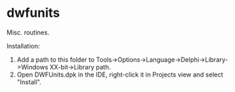 # dwfunits
Misc. routines.

Installation:  
1. Add a path to this folder to Tools->Options->Language->Delphi->Library->Windows XX-bit->Library path.
2. Open DWFUnits.dpk in the IDE, right-click it in Projects view and select "Install".
